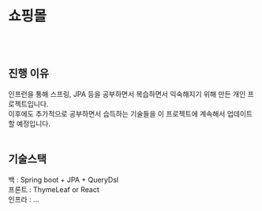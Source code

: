 <h1>쇼핑몰</h1><br><br>
<h2>진행 이유</h2>
인프런을 통해 스프링, JPA 등을 공부하면서 복습하면서 익숙해지기 위해 만든 개인 프로젝트입니다.<br/>
이후에도 추가적으로 공부하면서 습득하는 기술들을 이 프로젝트에 계속해서 업데이트 할 예정입니다.<br/>
<br/>
<h2>기술스택</h2>
백 : Spring boot + JPA + QueryDsl<br/>
프론트 : ThymeLeaf or React<br/>
인프라 : ...<br/>
